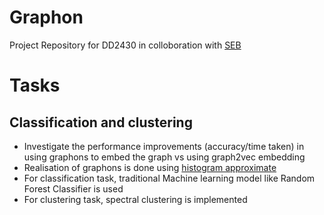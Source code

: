 # Graphon
Project Repository for DD2430 in colloboration with [SEB](https://seb.se/)

# Tasks
## Classification and clustering
 - Investigate the performance improvements (accuracy/time taken) in using graphons to embed the graph vs using graph2vec embedding
  - Realisation of graphons is done using [histogram approximate](https://arxiv.org/pdf/1402.1888.pdf)
 - For classification task, traditional Machine learning model like Random Forest Classifier is used
 - For clustering task, spectral clustering is implemented
